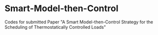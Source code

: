 # Smart-Model-then-Control
Codes for submitted Paper "A Smart Model-then-Control Strategy for the Scheduling of Thermostatically Controlled Loads"
